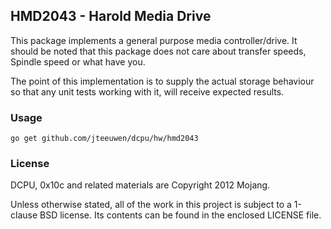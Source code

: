 ## HMD2043 - Harold Media Drive

This package implements a general purpose media controller/drive.
It should be noted that this package does not care about
transfer speeds, Spindle speed or what have you.

The point of this implementation is to supply the actual storage behaviour
so that any unit tests working with it, will receive expected results.

### Usage

    go get github.com/jteeuwen/dcpu/hw/hmd2043

### License

DCPU, 0x10c and related materials are Copyright 2012 Mojang.

Unless otherwise stated, all of the work in this project is subject to a
1-clause BSD license. Its contents can be found in the enclosed LICENSE file.

